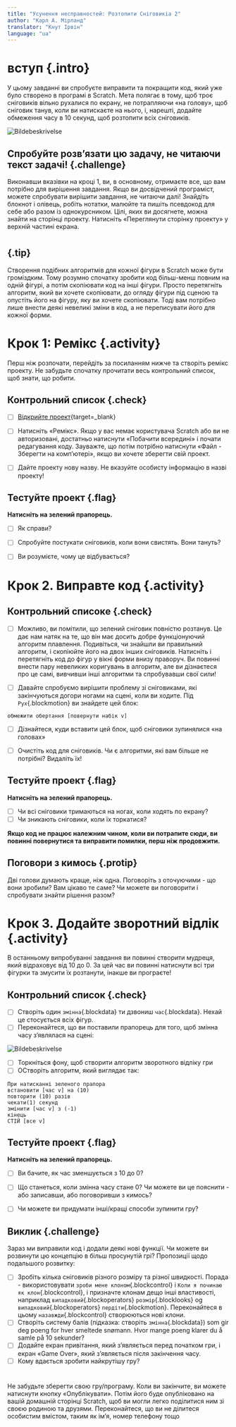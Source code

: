 ```yaml
---
title: "Усунення несправностей: Розтопити Сніговикіа 2"
author: "Карл А. Мірланд"
translator: "Кнут Ірвін"
language: "ua"
---
```



# вступ {.intro}

У цьому завданні ви спробуєте виправити та покращити код, який уже було створено в програмі в Scratch. Мета полягає в тому, щоб троє сніговиків вільно рухалися по екрану, не потрапляючи «на голову», щоб сніговик танув, коли ви натискаєте на нього, і, нарешті, додайте обмеження часу в 10 секунд, щоб розтопити всіх сніговиків.

![Bildebeskrivelse](snomenn2.jpg)

## Спробуйте розв’язати цю задачу, не читаючи текст задачі! {.challenge}
Виконавши вказівки на кроці 1, ви, в основному, отримаєте все, що вам потрібно для вирішення завдання. Якщо ви досвідчений програміст, можете спробувати вирішити завдання, не читаючи далі! Знайдіть блокнот і олівець, робіть нотатки, малюйте та пишіть псевдокод для себе або разом із однокурсником. Цілі, яких ви досягнете, можна знайти на сторінці проекту. Натисніть «Переглянути сторінку проекту» у верхній частині екрана.
#

## {.tip}
Створення подібних алгоритмів для кожної фігури в Scratch може бути громіздким. Тому розумно спочатку зробити код більш-менш повним на одній фігурі, а потім скопіювати код на інші фігури. Просто перетягніть алгоритм, який ви хочете скопіювати, до огляду фігури під сценою та опустіть його на фігуру, яку ви хочете скопіювати. Тоді вам потрібно лише внести деякі невеликі зміни в код, а не переписувати його для кожної форми.
#


# Крок 1: Ремікс {.activity}

Перш ніж розпочати, перейдіть за посиланням нижче та створіть ремікс проекту. Не забудьте спочатку прочитати весь контрольний список, щоб знати, що робити.
## Контрольний список {.check}

- [ ] [Відкрийте проект](https://scratch.mit.edu/projects/448963560/){target=_blank}

- [ ] Натисніть «Ремікс». Якщо у вас немає користувача Scratch або ви не авторизовані, достатньо натиснути «Побачити всередині» і почати редагування коду. Зауважте, що потім потрібно натиснути «Файл - Зберегти на комп’ютері», якщо ви хочете зберегти свій проект.
- [ ] Дайте проекту нову назву. Не вказуйте особисту інформацію в назві проекту!

## Тестуйте проект {.flag}

**Натисніть на зелений прапорець.**

- [ ] Як справи?

- [ ] Спробуйте постукати сніговиків, коли вони свистять. Вони тануть?

- [ ] Ви розумієте, чому це відбувається?

# Крок 2. Виправте код {.activity}


## Контрольний списокe {.check}

- [ ] Можливо, ви помітили, що зелений сніговик повністю розтанув. Це дає нам натяк на те, що він має досить добре функціонуючий алгоритм плавлення. Подивіться, чи знайшли ви правильний алгоритм, і скопіюйте його на двох інших сніговиків. Натисніть і перетягніть код до фігур у вікні форми внизу праворуч. Ви повинні внести пару невеликих коригувань в алгоритм, але ви дізнаєтеся про це самі, вивчивши інші алгоритми та спробувавши свої сили!

- [ ] Давайте спробуємо вирішити проблему зі сніговиками, які закінчуються догори ногами на сцені, коли ви ходите. Під `Рух`{.blockmotion} ви знайдете цей блок:


```blocks
обмежити обертання [повернути набік v]
```

- [ ]  Дізнайтеся, куди вставити цей блок, щоб сніговики зупинялися «на головах»

- [ ] Очистіть код для сніговиків. Чи є алгоритми, які вам більше не потрібні? Видаліть їх!

## Тестуйте проект {.flag}

**Натисніть на зелений прапорець.**


- [ ] Чи всі сніговики тримаються на ногах, коли ходять по екрану?
- [ ] Чи зникають сніговики, коли їх торкатися?

**Якщо код не працює належним чином, коли ви потрапите сюди, ви повинні повернутися та виправити помилки, перш ніж продовжити.**

## Поговори з кимось {.protip}
Дві голови думають краще, ніж одна. Поговоріть з оточуючими - що вони зробили? Вам цікаво те саме? Чи можете ви поговорити і спробувати знайти рішення разом?
#

# Крок 3. Додайте зворотний відлік {.activity}

В останньому випробуванні завдання ви повинні створити мудреця, який відраховує від 10 до 0. За цей час ви повинні натиснути всі три фігурки та змусити їх розтанути, інакше ви програєте!
## Контрольний список {.check}

- [ ] Створіть один `змінна`{.blockdata} ти дзвониш `час`{.blockdata}. Нехай це стосується всіх фігур.
- [ ] Переконайтеся, що ви поставили прапорець для того, щоб змінна часу з’являлася на сцені:

![Bildebeskrivelse](tid.jpg)

- [ ] Торкніться фону, щоб створити алгоритм зворотного відліку гри
- [ ] OСтворіть алгоритм, який виглядає так:

```blocks
При натисканні зеленого прапора
встановити [час v] на (10)
повторити (10) разів
чекати(1) секунд
змінити [час v] з (-1)
кінець
СТІЙ [все v]

```

## Тестуйте проект {.flag}

**Натисніть на зелений прапорець.**

- [ ] Ви бачите, як час зменшується з 10 до 0?

- [ ] Що станеться, коли змінна часу стане 0? Чи можете ви це пояснити - або записавши, або поговоривши з кимось?

- [ ] Чи можете ви придумати інші/кращі способи зупинити гру?

## Виклик {.challenge}
Зараз ми виправили код і додали деякі нові функції. Чи можете ви розвинути цю концепцію в більш просунутій грі? 
Пропозиції щодо подальшого розвитку:
- [ ] Зробіть кілька сніговиків різного розміру та різної швидкості. Порада - використовувати `зроби мене клоном`{.blockcontrol} і `Коли я починаю як клон`{.blockcontrol}, і призначте клонам дещо інші властивості, наприклад `випадковий`{.blockoperators} `розмір`{.blocklooks} og `випадковий`{.blockoperators} `пердіти`{.blockmotion}. Переконайтеся в цьому `назавжди`{.blockcontrol} створюються нові клони.
- [ ] Створіть систему балів (підказка: створіть `змінна`{.blockdata}) som gir deg poeng for hver smeltede snømann. Hvor mange poeng klarer du å samle på 10 sekunder?
- [ ] Додайте екран привітання, який з’являється перед початком гри, і екран «Game Over», який з’являється після закінчення часу.
- [ ] Кому вдається зробити найкрутішу гру?
#

Не забудьте зберегти свою гру/програму. Коли ви закінчите, ви можете натиснути кнопку «Опублікувати». Потім його буде опубліковано на вашій домашній сторінці Scratch, 
щоб ви могли легко поділитися ним зі своєю родиною та друзями. Переконайтеся, що ви не ділитеся особистим вмістом, таким як ім’я, номер телефону тощо
